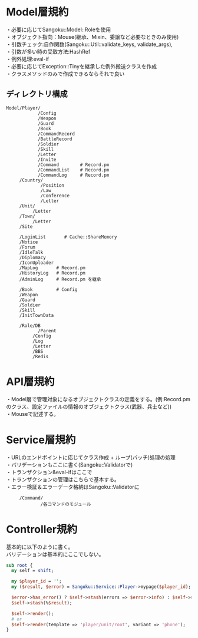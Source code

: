 # Model層規約
・必要に応じてSangoku::Model::Roleを使用  
・オブジェクト指向：Mouse(継承、Mixin、委譲など必要なときのみ使用)  
・引数チェック:自作関数(Sangoku::Util::validate_keys, validate_args),  
・引数が多い時の受取方法:HashRef  
・例外処理:eval-if  
・必要に応じてException::Tinyを継承した例外搬送クラスを作成  
・クラスメソッドのみで作成できるならそれで良い  

## ディレクトリ構成
```
Model/Player/
            /Config
            /Weapon
            /Guard
            /Book
            /CommandRecord
            /BattleRecord
            /Soldier
            /Skill
            /Letter
            /Invite
            /Command        # Record.pm
            /CommandList    # Record.pm
            /CommandLog     # Record.pm
     /Country/
             /Position
             /Law
             /Conference
             /Letter
     /Unit/
          /Letter
     /Town/
          /Letter
     /Site

     /LoginList       # Cache::ShareMemory
     /Notice
     /Forum
     /IdleTalk
     /Diplomacy
     /IconUploader
     /MapLog       # Record.pm
     /HistoryLog   # Record.pm
     /AdminLog     # Record.pm を継承

     /Book         # Config
     /Weapon
     /Guard
     /Soldier
     /Skill
     /InitTownData

     /Role/DB
            /Parent
          /Config
          /Log
          /Letter
          /BBS
          /Redis
```

# API層規約
・Model層で管理対象になるオブジェクトクラスの定義をする。(例:Record.pmのクラス、設定ファイルの情報のオブジェクトクラス(武器、兵士など))  
・Mouseで記述する。  

# Service層規約
・URLのエンドポイントに応じてクラス作成 + ループ(バッチ)処理の処理  
・バリデーションもここに書く(Sangoku::Validatorで)  
・トランザクション&eval-ifはここで  
・トランザクションの管理はこちらで基本する。  
・エラー検証＆エラーデータ格納はSangoku::Validatorに  

```
     /Command/
             /各コマンドのモジュール
```

# Controller規約
基本的に以下のように書く。  
バリデーションは基本的にここでしない。  

``` perl
sub root {
  my self = shift;

  my $player_id = '';
  my ($result, $error) = Sangoku::Service::Player->mypage($player_id);

  $error->has_error() ? $self->stash(errors => $error->info) : $self->stash(errors => {});
  $self->stash(%$result);

  $self->render();
  # or
  $self->render(template => 'player/unit/root', variant => 'phone');
}
```

